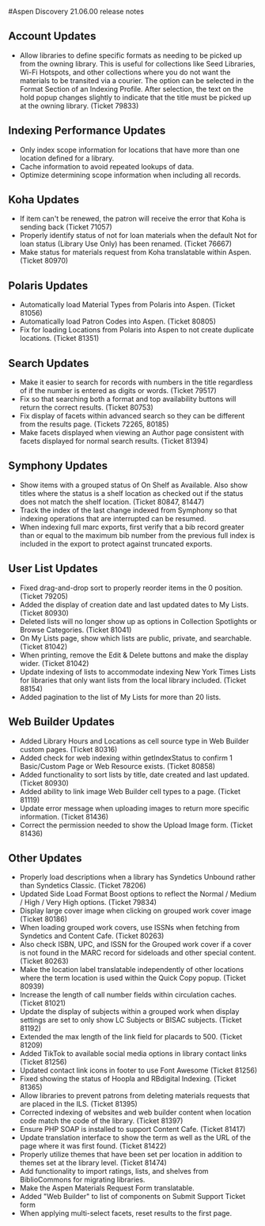 #Aspen Discovery 21.06.00 release notes
## Account Updates
- Allow libraries to define specific formats as needing to be picked up from the owning library.  This is useful for collections like Seed Libraries, Wi-Fi Hotspots, and other collections where you do not want the materials to be transited via a courier. The option can be selected in the Format Section of an Indexing Profile.  After selection, the text on the hold popup changes slightly to indicate that the title must be picked up at the owning library. (Ticket 79833) 

## Indexing Performance Updates
- Only index scope information for locations that have more than one location defined for a library. 
- Cache information to avoid repeated lookups of data. 
- Optimize determining scope information when including all records.

## Koha Updates
- If item can't be renewed, the patron will receive the error that Koha is sending back (Ticket 71057)
- Properly identify status of not for loan materials when the default Not for loan status (Library Use Only) has been renamed. (Ticket 76667)  
- Make status for materials request from Koha translatable within Aspen. (Ticket 80970)

## Polaris Updates
- Automatically load Material Types from Polaris into Aspen. (Ticket 81056)
- Automatically load Patron Codes into Aspen. (Ticket 80805)
- Fix for loading Locations from Polaris into Aspen to not create duplicate locations. (Ticket 81351)

## Search Updates
- Make it easier to search for records with numbers in the title regardless of if the number is entered as digits or words. (Ticket 79517)
- Fix so that searching both a format and top availability buttons will return the correct results. (Ticket 80753)
- Fix display of facets within advanced search so they can be different from the results page. (Tickets 72265, 80185)  
- Make facets displayed when viewing an Author page consistent with facets displayed for normal search results. (Ticket 81394)

## Symphony Updates
- Show items with a grouped status of On Shelf as Available.  Also show titles where the status is a shelf location as checked out if the status does not match the shelf location. (Ticket 80847, 81447)
- Track the index of the last change indexed from Symphony so that indexing operations that are interrupted can be resumed.
- When indexing full marc exports, first verify that a bib record greater than or equal to the maximum bib number from the previous full index is included in the export to protect against truncated exports. 

## User List Updates
- Fixed drag-and-drop sort to properly reorder items in the 0 position. (Ticket 79205)
- Added the display of creation date and last updated dates to My Lists. (Ticket 80930)
- Deleted lists will no longer show up as options in Collection Spotlights or Browse Categories. (Ticket 81041)
- On My Lists page, show which lists are public, private, and searchable. (Ticket 81042)
- When printing, remove the Edit & Delete buttons and make the display wider. (Ticket 81042)
- Update indexing of lists to accommodate indexing New York Times Lists for libraries that only want lists from the local library included. (Ticket 88154)
- Added pagination to the list of My Lists for more than 20 lists.

## Web Builder Updates
- Added Library Hours and Locations as cell source type in Web Builder custom pages. (Ticket 80316)
- Added check for web indexing within getIndexStatus to confirm 1 Basic/Custom Page or Web Resource exists. (Ticket 80858)
- Added functionality to sort lists by title, date created and last updated. (Ticket 80930)
- Added ability to link image Web Builder cell types to a page. (Ticket 81119)
- Update error message when uploading images to return more specific information. (Ticket 81436)
- Correct the permission needed to show the Upload Image form. (Ticket 81436)

## Other Updates
- Properly load descriptions when a library has Syndetics Unbound rather than Syndetics Classic. (Ticket 78206)
- Updated Side Load Format Boost options to reflect the Normal / Medium / High / Very High options. (Ticket 79834)
- Display large cover image when clicking on grouped work cover image (Ticket 80186)
- When loading grouped work covers, use ISSNs when fetching from Syndetics and Content Cafe. (Ticket 80263)  
- Also check ISBN, UPC, and ISSN for the Grouped work cover if a cover is not found in the MARC record for sideloads and other special content. (Ticket 80263)
- Make the location label translatable independently of other locations where the term location is used within the Quick Copy popup. (Ticket 80939)
- Increase the length of call number fields within circulation caches. (Ticket 81021)
- Update the display of subjects within a grouped work when display settings are set to only show LC Subjects or BISAC subjects. (Ticket 81192)
- Extended the max length of the link field for placards to 500. (Ticket 81209)
- Added TikTok to available social media options in library contact links (Ticket 81256)
- Updated contact link icons in footer to use Font Awesome (Ticket 81256)
- Fixed showing the status of Hoopla and RBdigital Indexing. (Ticket 81365)
- Allow libraries to prevent patrons from deleting materials requests that are placed in the ILS. (Ticket 81395) 
- Corrected indexing of websites and web builder content when location code match the code of the library.  (Ticket 81397)
- Ensure PHP SOAP is installed to support Content Cafe. (Ticket 81417)
- Update translation interface to show the term as well as the URL of the page where it was first found. (Ticket 81422) 
- Properly utilize themes that have been set per location in addition to themes set at the library level. (Ticket 81474) 
- Add functionality to import ratings, lists, and shelves from BiblioCommons for migrating libraries.   
- Make the Aspen Materials Request Form translatable.
- Added "Web Builder" to list of components on Submit Support Ticket form
- When applying multi-select facets, reset results to the first page.
